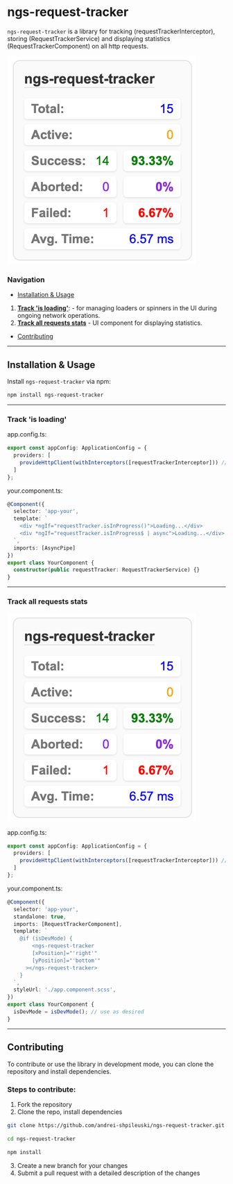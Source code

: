 # ngs-request-tracker

`ngs-request-tracker` is a library for tracking (requestTrackerInterceptor), storing (RequestTrackerService) and displaying statistics (RequestTrackerComponent) on all http requests.

![img.png](img.png)

### Navigation

- [Installation & Usage](#installation--usage)
1. **[Track 'is loading'](#track-is-loading)**: - for managing loaders or spinners in the UI during ongoing network operations.
2. **[Track all requests stats](#track-all-requests-stats)** - UI component for displaying statistics.
- [Contributing](#contributing)

---

## Installation & Usage

Install `ngs-request-tracker` via npm:

```bash
npm install ngs-request-tracker
```

---

### Track 'is loading'

app.config.ts:
```typescript
export const appConfig: ApplicationConfig = {
  providers: [
    provideHttpClient(withInterceptors([requestTrackerInterceptor])) //add requestTrackerInterceptor interceptor
  ]
};
```

your.component.ts:
```typescript
@Component({
  selector: 'app-your',
  template: `
    <div *ngIf="requestTracker.isInProgress()">Loading...</div>
    <div *ngIf="requestTracker.isInProgress$ | async">Loading...</div>
  `,
  imports: [AsyncPipe]
})
export class YourComponent {
  constructor(public requestTracker: RequestTrackerService) {}
}
```

---

### Track all requests stats
![img.png](img.png)

app.config.ts:
```typescript
export const appConfig: ApplicationConfig = {
  providers: [
    provideHttpClient(withInterceptors([requestTrackerInterceptor])) //add requestTrackerInterceptor interceptor
  ]
};
```

your.component.ts:
```typescript
@Component({
  selector: 'app-your',
  standalone: true,
  imports: [RequestTrackerComponent],
  template: `
    @if (isDevMode) {
        <ngs-request-tracker
        [xPosition]="'right'" 
        [yPosition]="'bottom'"
      ></ngs-request-tracker>
    }
  `,
  styleUrl: './app.component.scss',
})
export class YourComponent {
  isDevMode = isDevMode(); // use as desired
}
```

---

## Contributing

To contribute or use the library in development mode, you can clone the repository and install dependencies.

### Steps to contribute:

1. Fork the repository
2. Clone the repo, install dependencies

```bash
git clone https://github.com/andrei-shpileuski/ngs-request-tracker.git
```

```bash
cd ngs-request-tracker
```

```bash
npm install
```

3. Create a new branch for your changes
4. Submit a pull request with a detailed description of the changes
